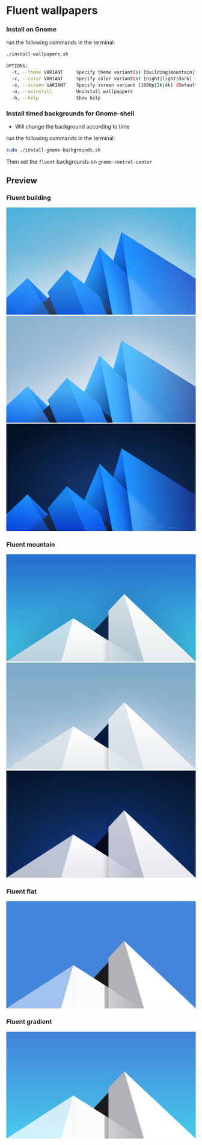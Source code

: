 # Fluent wallpapers

### Install on Gnome

run the following commands in the terminal:

```sh
./install-wallpapers.sh
```

```sh
OPTIONS:
  -t, --theme VARIANT     Specify theme variant(s) [building|mountain|flat|gradient] (Default: building variant)
  -c, --color VARIANT     Specify color variant(s) [night|light|dark] (Default: All variant)s)
  -s, --screen VARIANT    Specify screen variant [1080p|2k|4k] (Default: 1080p)
  -u, --uninstall         Uninstall wallpappers
  -h, --help              Show help
```

### Install timed backgrounds for Gnome-shell

- Will change the background according to time

run the following commands in the terminal:

```sh
sudo ./install-gnome-backgrounds.sh
```

Then set the `fluent` backgrounds on `gnome-control-center`

## Preview

### Fluent building
![1](wallpaper-1080p/Fluent-building-day.jpg?raw=true)
![2](wallpaper-1080p/Fluent-building-morning.jpg?raw=true)
![3](wallpaper-1080p/Fluent-building-night.jpg?raw=true)

### Fluent mountain
![1](wallpaper-1080p/Fluent-mountain-day.jpg?raw=true)
![2](wallpaper-1080p/Fluent-mountain-morning.jpg?raw=true)
![3](wallpaper-1080p/Fluent-mountain-night.jpg?raw=true)

### Fluent flat
![1](wallpaper-1080p/wallpaper-default-flat.png?raw=true)

### Fluent gradient
![1](wallpaper-1080p/wallpaper-default-gradient.png?raw=true)
